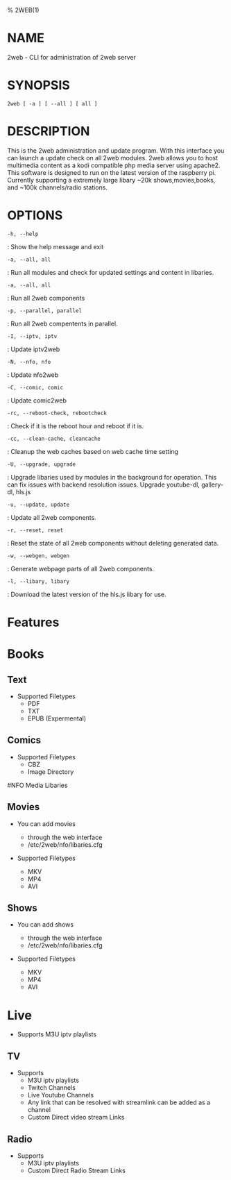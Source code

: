% 2WEB(1)

NAME
====

2web - CLI for administration of 2web server

SYNOPSIS
========

`2web [ -a ] [ --all ] [ all ]`

DESCRIPTION
===========

This is the 2web administration and update program. With this interface you can launch a update check on all 2web modules. 2web allows you to host multimedia content as a kodi compatible php media server using apache2. This software is designed to run on the latest version of the raspberry pi. Currently supporting a extremely large libary ~20k shows,movies,books, and ~100k channels/radio stations.

OPTIONS
=======

`-h, --help`

:   Show the help message and exit

`-a, --all, all`

:   Run all modules and check for updated settings and content in libaries.

`-a, --all, all`

:   Run all 2web components

`-p, --parallel, parallel`

:   Run all 2web compentents in parallel.

`-I, --iptv, iptv`

:   Update iptv2web

`-N, --nfo, nfo`

:   Update nfo2web

`-C, --comic, comic`

:   Update comic2web

`-rc, --reboot-check, rebootcheck`

:   Check if it is the reboot hour and reboot if it is.

`-cc, --clean-cache, cleancache`

:   Cleanup the web caches based on web cache time setting

`-U, --upgrade, upgrade`

:   Upgrade libaries used by modules in the background for operation. This can fix issues with backend resolution issues. Upgrade youtube-dl, gallery-dl, hls.js

`-u, --update, update`

:   Update all 2web components.

`-r, --reset, reset`

:   Reset the state of all 2web components without deleting generated data.

`-w, --webgen, webgen`

:   Generate webpage parts of all 2web components.

`-l, --libary, libary`

:   Download the latest version of the hls.js libary for use.

Features
========

# Books

## Text

- Supported Filetypes
  - PDF
  - TXT
  - EPUB (Expermental)

## Comics

- Supported Filetypes
  - CBZ
  - Image Directory

#NFO Media Libaries

## Movies

- You can add movies
  - through the web interface
  - /etc/2web/nfo/libaries.cfg

- Supported Filetypes
  - MKV
  - MP4
  - AVI

## Shows

- You can add shows
  - through the web interface
  - /etc/2web/nfo/libaries.cfg

- Supported Filetypes
  - MKV
  - MP4
  - AVI

# Live

- Supports M3U iptv playlists

## TV

- Supports
  - M3U iptv playlists
  - Twitch Channels
  - Live Youtube Channels
  - Any link that can be resolved with streamlink can be added as a channel
  - Custom Direct video stream Links

## Radio

- Supports
  - M3U iptv playlists
  - Custom Direct Radio Stream Links

